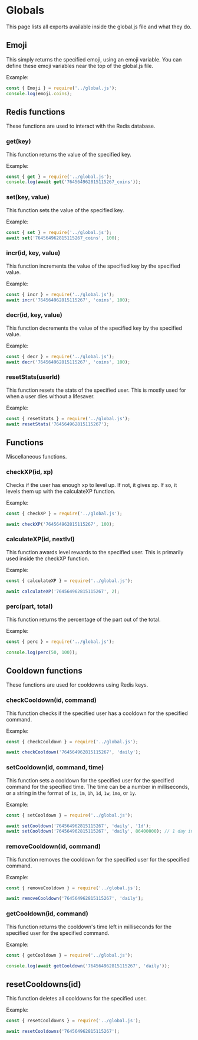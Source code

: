 # Globals
This page lists all exports available inside the global.js file and what they do.

## Emoji
This simply returns the specified emoji, using an emoji variable. You can define these emoji variables near the top of the global.js file.

Example:
```js
const { Emoji } = require('../global.js');
console.log(emoji.coins);
```

## Redis functions
These functions are used to interact with the Redis database.

### get(key)
This function returns the value of the specified key.

Example:
```js
const { get } = require('../global.js');
console.log(await get('764564962815115267_coins'));
```

### set(key, value)
This function sets the value of the specified key.

Example:
```js
const { set } = require('../global.js');
await set('764564962815115267_coins', 100);
```

### incr(id, key, value)
This function increments the value of the specified key by the specified value.

Example:
```js
const { incr } = require('../global.js');
await incr('764564962815115267', 'coins', 100);
```

### decr(id, key, value)
This function decrements the value of the specified key by the specified value.

Example:
```js
const { decr } = require('../global.js');
await decr('764564962815115267', 'coins', 100);
```

### resetStats(userId)
This function resets the stats of the specified user. This is mostly used for when a user dies without a lifesaver.

Example:
```js
const { resetStats } = require('../global.js');
await resetStats('764564962815115267');
```

## Functions
Miscellaneous functions.

### checkXP(id, xp)
Checks if the user has enough xp to level up. If not, it gives xp. If so, it levels them up with the calculateXP function.

Example:
```js
const { checkXP } = require('../global.js');

await checkXP('764564962815115267', 100);
```

### calculateXP(id, nextlvl)
This function awards level rewards to the specified user. This is primarily used inside the checkXP function.

Example:
```js
const { calculateXP } = require('../global.js');

await calculateXP('764564962815115267', 2);
```

### perc(part, total)
This function returns the percentage of the part out of the total.

Example:
```js
const { perc } = require('../global.js');

console.log(perc(50, 100));
```

## Cooldown functions
These functions are used for cooldowns using Redis keys.

### checkCooldown(id, command)
This function checks if the specified user has a cooldown for the specified command.

Example:
```js
const { checkCooldown } = require('../global.js');

await checkCooldown('764564962815115267', 'daily');
```

### setCooldown(id, command, time)
This function sets a cooldown for the specified user for the specified command for the specified time. The time can be a number in milliseconds, or a string in the format of `1s`, `1m`, `1h`, `1d`, `1w`, `1mo`, or `1y`.

Example:
```js
const { setCooldown } = require('../global.js');

await setCooldown('764564962815115267', 'daily', '1d');
await setCooldown('764564962815115267', 'daily', 86400000); // 1 day in milliseconds
```

### removeCooldown(id, command)
This function removes the cooldown for the specified user for the specified command.

Example:
```js
const { removeCooldown } = require('../global.js');

await removeCooldown('764564962815115267', 'daily');
```

### getCooldown(id, command)
This function returns the cooldown's time left in milliseconds for the specified user for the specified command.

Example:
```js
const { getCooldown } = require('../global.js');

console.log(await getCooldown('764564962815115267', 'daily'));
```

## resetCooldowns(id)
This function deletes all cooldowns for the specified user.

Example:
```js
const { resetCooldowns } = require('../global.js');

await resetCooldowns('764564962815115267');
```